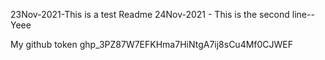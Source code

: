 23Nov-2021-This is a test Readme
24Nov-2021 - This is the second line--Yeee

My github token
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
